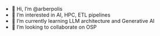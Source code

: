 - 👋 Hi, I’m @arberpolis
- 👀 I’m interested in AI, HPC, ETL pipelines
- 🌱 I’m currently learning LLM architecture and Generative AI
- 💞️ I’m looking to collaborate on OSP

<!---
arberpolis/arberpolis is a ✨ special ✨ repository because its `README.md` (this file) appears on your GitHub profile.
You can click the Preview link to take a look at your changes.
--->
